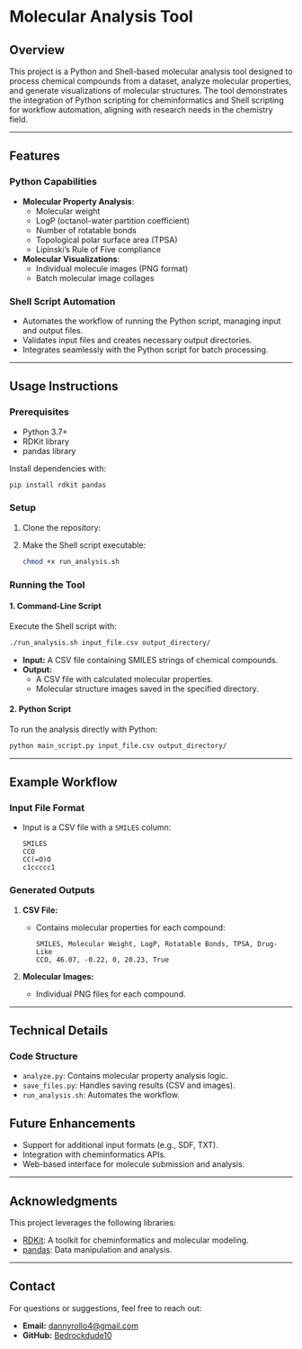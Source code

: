 
# Molecular Analysis Tool

## **Overview**
This project is a Python and Shell-based molecular analysis tool designed to process chemical compounds from a dataset, analyze molecular properties, and generate visualizations of molecular structures. The tool demonstrates the integration of Python scripting for cheminformatics and Shell scripting for workflow automation, aligning with research needs in the chemistry field.

---

## **Features**
### **Python Capabilities**
- **Molecular Property Analysis**:
  - Molecular weight
  - LogP (octanol-water partition coefficient)
  - Number of rotatable bonds
  - Topological polar surface area (TPSA)
  - Lipinski’s Rule of Five compliance
- **Molecular Visualizations**:
  - Individual molecule images (PNG format)
  - Batch molecular image collages

### **Shell Script Automation**
- Automates the workflow of running the Python script, managing input and output files.
- Validates input files and creates necessary output directories.
- Integrates seamlessly with the Python script for batch processing.

---

## **Usage Instructions**

### **Prerequisites**
- Python 3.7+
- RDKit library
- pandas library

Install dependencies with:
```bash
pip install rdkit pandas
```

### **Setup**
1. Clone the repository:

2. Make the Shell script executable:
   ```bash
   chmod +x run_analysis.sh
   ```

### **Running the Tool**
#### **1. Command-Line Script**
Execute the Shell script with:
```bash
./run_analysis.sh input_file.csv output_directory/
```
- **Input:** A CSV file containing SMILES strings of chemical compounds.
- **Output:**
  - A CSV file with calculated molecular properties.
  - Molecular structure images saved in the specified directory.

#### **2. Python Script**
To run the analysis directly with Python:
```bash
python main_script.py input_file.csv output_directory/
```

---

## **Example Workflow**

### **Input File Format**
- Input is a CSV file with a `SMILES` column:
  ```csv
  SMILES
  CCO
  CC(=O)O
  c1ccccc1
  ```

### **Generated Outputs**
1. **CSV File:**
   - Contains molecular properties for each compound:
     ```csv
     SMILES, Molecular Weight, LogP, Rotatable Bonds, TPSA, Drug-Like
     CCO, 46.07, -0.22, 0, 20.23, True
     ```

2. **Molecular Images:**
   - Individual PNG files for each compound.

---

## **Technical Details**

### **Code Structure**
- `analyze.py`: Contains molecular property analysis logic.
- `save_files.py`: Handles saving results (CSV and images).
- `run_analysis.sh`: Automates the workflow.

## **Future Enhancements**
- Support for additional input formats (e.g., SDF, TXT).
- Integration with cheminformatics APIs.
- Web-based interface for molecule submission and analysis.

---

## **Acknowledgments**
This project leverages the following libraries:
- [RDKit](https://www.rdkit.org/): A toolkit for cheminformatics and molecular modeling.
- [pandas](https://pandas.pydata.org/): Data manipulation and analysis.

---

## **Contact**
For questions or suggestions, feel free to reach out:
- **Email:** dannyrollo4@gmail.com
- **GitHub:** [Bedrockdude10](https://github.com/Bedrockdude10)
